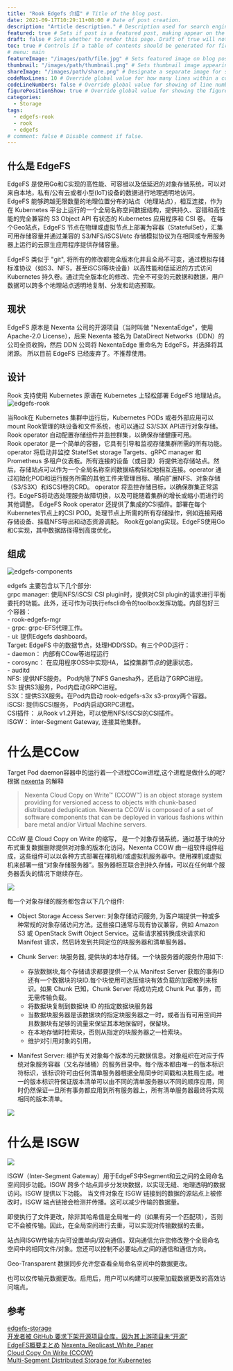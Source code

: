 ```yaml
---
title: "Rook Edgefs 介绍" # Title of the blog post.
date: 2021-09-17T10:29:11+08:00 # Date of post creation.
description: "Article description." # Description used for search engine.
featured: true # Sets if post is a featured post, making appear on the home page side bar.
draft: false # Sets whether to render this page. Draft of true will not be rendered.
toc: true # Controls if a table of contents should be generated for first-level links automatically.
# menu: main
featureImage: "/images/path/file.jpg" # Sets featured image on blog post.
thumbnail: "/images/path/thumbnail.png" # Sets thumbnail image appearing inside card on homepage.
shareImage: "/images/path/share.png" # Designate a separate image for social media sharing.
codeMaxLines: 10 # Override global value for how many lines within a code block before auto-collapsing.
codeLineNumbers: false # Override global value for showing of line numbers within code block.
figurePositionShow: true # Override global value for showing the figure label.
categories:
  - Storage
tags:
  - edgefs-rook
  - rook
  - edgefs
# comment: false # Disable comment if false.
---
```

## 什么是 EdgeFS 
EdgeFS 是使用Go和C实现的高性能、可容错以及低延迟的对象存储系统，可以对来自本地，私有/公有云或者小型(loT)设备的数据进行地理透明地访问。  
EdgeFS 能够跨越无限数量的地理位置分布的站点（地理站点），相互连接，作为在 Kubernetes 平台上运行的一个全局名称空间数据结构，提供持久、容错和高性能的完全兼容的 S3 Object API 有状态的 Kubernetes 应用程序和 CSI 卷。
在每个Geo站点，EdgeFS 节点在物理或虚拟节点上部署为容器（StatefulSet），汇集可用存储容量并通过兼容的 S3/NFS/iSCSI/etc 存储模拟协议为在相同或专用服务器上运行的云原生应用程序提供存储容量。

EdgeFS 类似于 "git", 将所有的修改都完全版本化并且全局不可变，通过模拟存储标准协议（如S3、NFS，甚至iSCSI等块设备）以高性能和低延迟的方式访问 Kubernetes 持久卷。通过完全版本化的修改、完全不可变的元数据和数据，用户数据可以跨多个地理站点透明地复制、分发和动态预取。  
## 现状
EdgeFS 原本是 Nexenta 公司的开源项目（当时叫做 "NexentaEdge"，使用 Apache-2.0 License），后来 Nexenta 被名为 DataDirect Networks（DDN）的公司全资收购，然后 DDN 公司将 NexentaEdge 重命名为 EdgeFS，并选择将其闭源。 所以目前 EdgeFS 已经废弃了。不推荐使用。

## 设计
Rook 支持使用 Kubernetes 原语在 Kubernetes 上轻松部署 EdgeFS 地理站点。
![edgefs-rook](/static/k8s/storage/edgefs-rook.png)

当Rook在 Kubernetes 集群中运行后，Kubernetes PODs 或者外部应用可以 mount Rook管理的块设备和文件系统，也可以通过 S3/S3X API进行对象存储。Rook operator 自动配置存储组件并监控群集，以确保存储健康可用。  
Rook operator 是一个简单的容器，它具有引导和监视存储集群所需的所有功能。operator 将启动并监控 StatefSet storage Targets、gRPC manager 和 Prometheus 多租户仪表板。所有连接的设备（或目录）将提供池存储站点。然后，存储站点可以作为一个全局名称空间数据结构轻松地相互连接。operator 通过初始化POD和运行服务所需的其他工件来管理目标、横向扩展NFS、对象存储（S3/S3X）和iSCSI卷的CRD。
operator 将监控存储目标，以确保群集正常运行。EdgeFS将动态处理服务故障切换，以及可能随着集群的增长或缩小而进行的其他调整。
EdgeFS Rook operator 还提供了集成的CSI插件。部署在每个Kubernetes节点上的CSI POD。处理节点上所需的所有存储操作，例如连接网络存储设备、挂载NFS导出和动态资源调配。
Rook在golang实现。EdgeFS使用Go和C实现，其中数据路径得到高度优化。
## 组成
![edgefs-components](/static/k8s/storage/edgefs-components.png)

edgefs 主要包含以下几个部分:  
grpc manager: 使用NFS/iSCSI CSI plugin时，提供对CSI plugin的请求进行平衡委托的功能。此外，还可作为可执行efscli命令的toolbox发挥功能。内部包好三个容器：  
    - rook-edgefs-mgr  
    - grpc: grpc-EFS代理工作。  
    - ui: 提供Edgefs dashboard。  
Target: EdgeFS 中的数据节点，处理HDD/SSD。有三个POD运行：  
    - daemon： 内部有CCow等进程运行  
    - corosync： 在应用程序OSS中实现HA， 监控集群节点的健康状态。  
    - auditd  
NFS: 提供NFS服务。 Pod内除了NFS Ganesha外，还启动了GRPC进程。  
S3: 提供S3服务，Pod内启动GRPC进程。  
S3X：提供S3X服务。在Pod内启动 rook-edgefs-s3x s3-proxy两个容器。  
iSCSI: 提供iSCSI服务， Pod内启动GRPC进程。  
CSI插件： 从Rook v1.2开始，可以使用NFS/iSCSI的CSI插件。  
ISGW： inter-Segment Gateway, 连接其他集群。   

# 什么是CCow
Target Pod daemon容器中的运行着一个进程CCow进程,这个进程是做什么的呢? 根据 [nexenta](https://nexenta.com/solutions/openstack/cloud-copy-write-ccow) 的解释
> Nexenta Cloud Copy on Write™ (CCOW™) is an object storage system providing for versioned access to objects with chunk-based distributed deduplication. Nexenta CCOW is composed of a set of software components that can be deployed in various fashions within bare metal and/or Virtual Machine servers.

CCoW 是 Cloud Copy on Write 的缩写， 是一个对象存储系统，通过基于块的分布式重复数据删除提供对对象的版本化访问。Nexenta CCOW 由一组软件组件组成，这些组件可以以各种方式部署在裸机和/或虚拟机服务器中。使用裸机或虚拟机来部署一组“对象存储服务器”。服务器相互联合到持久存储，可以在任何单个服务器丢失的情况下继续存在。

![](/static/k8s/storage/CCow.png)

每一个对象存储的服务都包含以下几个组件:
- Object Storage Access Server: 对象存储访问服务, 为客户端提供一种或多种常规的对象存储访问方法。这些接口通常与现有协议兼容，例如 Amazon S3 或 OpenStack Swift Object Service。这些请求被转换成块请求和 Manifest 请求，然后转发到共同定位的块服务器和清单服务器。
- Chunk Server: 块服务器, 提供块的本地存储。一个块服务器的服务作用如下:
   - 存放数据块,每个存储请求都要提供一个从 Manifest Server 获取的事务ID 还有一个数据块的块ID.每个块使用可选压缩块有效负载的加密散列来标识。如果 Chunk 已知，Chunk Server 将成功完成 Chunk Put 事务，而无需传输负载。
   - 将数据块复制到数据块 ID 的指定数据块服务器
   - 当数据块服务器是该数据块的指定块服务器之一时，或者当有可用空间并且数据块有足够的流量来保证其本地保留时，保留块。
   - 在本地存储时检索块，否则从指定的块服务器之一检索块。
   - 维护对引用对象的引用。

- Manifest Server:  维护有关对象每个版本的元数据信息。对象组织在对应于传统对象服务容器（又名存储桶）的服务目录中。每个版本都由唯一的版本标识符标识，该标识符可由任何清单服务器根据全局同步时间戳和决胜局生成。唯一的版本标识符保证版本清单可以由不同的清单服务器以不同的顺序应用，同时仍然保证一旦所有事务都应用到所有服务器上，所有清单服务器最终将实现相同的版本清单。

![](/static/k8s/storage/LocalPermanentObjectStorageServer.png)

# 什么是 ISGW

![](/static/k8s/storage/ISGW.png)

ISGW（Inter-Segment Gateway）用于EdgeFS中Segment和云之间的全局命名空间同步功能。ISGW 跨多个站点异步分发块数据，以实现无缝、地理透明的数据访问。ISGW 提供以下功能。
当文件对象在 ISGW 链接到的数据的源站点上被修改时，ISGW 端点链接会检测并传播。这可以减少传输的数据量。

即使执行了文件更改，除非其哈希值是全局唯一的（如果有另一个匹配项），否则它不会被传输。因此，在全局空间进行去重，可以实现对传输数据的去重。

站点间ISGW传输方向可设置单向/双向通信。双向通信允许您修改整个全局命名空间中的相同文件/对象。您还可以控制不必要站点之间的通信和通信方向。

Geo-Transparent 数据同步允许您查看全局命名空间中的数据更改。

也可以仅传输元数据更改。启用后，用户可以构建可以按需加载数据更改的高效访问端点。


## 参考
[edgefs-storage](https://rook.io/docs/rook/v1.0/edgefs-storage.html)  
[开发者被 GitHub 要求下架开源项目仓库，因为其上游项目未“开源”](https://www.oschina.net/news/115501/recevied-an-dmca-takedown-from-github)  
[EdgeFS概要まとめ](https://techstep.hatenablog.com/entry/2020/02/12/083821)
[Nexenta_Replicast_White_Paper](file:///Users/xiefei/Desktop/Nexenta_Replicast_White_Paper.pdf)  
[Cloud Copy On Write (CCOW)](https://nexenta.com/solutions/openstack/cloud-copy-write-ccow)  
[Multi-Segment Distributed Storage for Kubernetes](https://medium.com/edgefs/multi-segment-distributed-storage-for-kubernetes-fd01e13887d1)    



